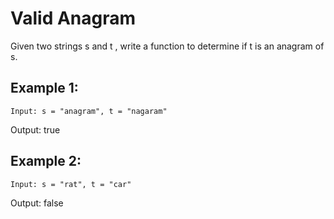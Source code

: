 # Valid Anagram
Given two strings s and t , write a function to determine if t is an anagram of s.

## Example 1:

`Input: s = "anagram", t = "nagaram"`

Output: true 

## Example 2:

`Input: s = "rat", t = "car"`

Output: false